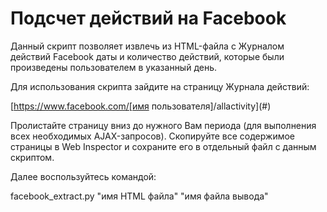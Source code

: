 # Подсчет действий на Facebook

Данный скрипт позволяет извлечь из HTML-файла с Журналом действий Facebook даты
и количество действий, которые были произведены пользователем в указанный день.

Для использования скрипта зайдите на страницу Журнала действий:

[https://www.facebook.com/[имя пользователя]/allactivity](#)

Пролистайте страницу вниз до нужного Вам периода (для выполнения всех необходимых
AJAX-запросов). Скопируйте все содержимое страницы в Web Inspector и сохраните его
в отдельный файл с данным скриптом.

Далее воспользуйтесь командой:

facebook_extract.py "имя HTML файла" "имя файла вывода"